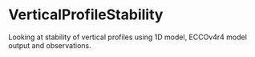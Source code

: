 # VerticalProfileStability
Looking at stability of vertical profiles using 1D model, ECCOv4r4 model output and observations.
